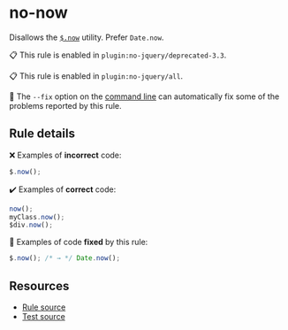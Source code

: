 [//]: # (This file is generated by eslint-docgen. Do not edit it directly.)

# no-now

Disallows the [`$.now`](https://api.jquery.com/jQuery.now/) utility. Prefer `Date.now`.

📋 This rule is enabled in `plugin:no-jquery/deprecated-3.3`.

📋 This rule is enabled in `plugin:no-jquery/all`.

🔧 The `--fix` option on the [command line](https://eslint.org/docs/user-guide/command-line-interface#fixing-problems) can automatically fix some of the problems reported by this rule.

## Rule details

❌ Examples of **incorrect** code:
```js
$.now();
```

✔️ Examples of **correct** code:
```js
now();
myClass.now();
$div.now();
```

🔧 Examples of code **fixed** by this rule:
```js
$.now(); /* → */ Date.now();
```

## Resources

* [Rule source](/src/rules/no-now.js)
* [Test source](/tests/rules/no-now.js)
